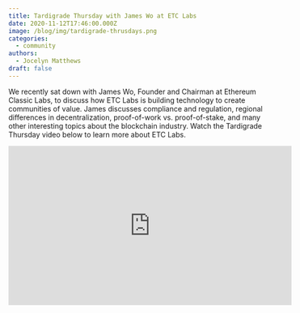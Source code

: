 ```yaml
---
title: Tardigrade Thursday with James Wo at ETC Labs
date: 2020-11-12T17:46:00.000Z
image: /blog/img/tardigrade-thrusdays.png
categories:
  - community
authors:
  - Jocelyn Matthews
draft: false
---
```

We recently sat down with James Wo, Founder and Chairman at Ethereum Classic Labs, to discuss how ETC Labs is building technology to create communities of value. James discusses compliance and regulation, regional differences in decentralization, proof-of-work vs. proof-of-stake, and many other interesting topics about the blockchain industry. Watch the Tardigrade Thursday video below to learn more about ETC Labs.

<iframe width="560" height="315" src="https://www.youtube.com/embed/CmP6rqnn3bg" frameborder="0" allow="accelerometer; autoplay; clipboard-write; encrypted-media; gyroscope; picture-in-picture" allowfullscreen></iframe>